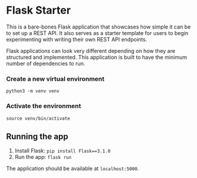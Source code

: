 # Flask Starter
This is a bare-bones Flask application that showcases how simple it can be to set up a REST API. It also serves as a starter template for users to begin experimenting with writing their own REST API endpoints.

Flask applications can look very different depending on how they are structured and implemented. This application is built to have the minimum number of dependencies to run.

### Create a new virtual environment
`python3 -m venv venv`

### Activate the environment
`source venv/bin/activate`

## Running the app
1. Install Flask: `pip install Flask==3.1.0`
2. Run the app: `flask run`

The application should be available at `localhost:5000`.
